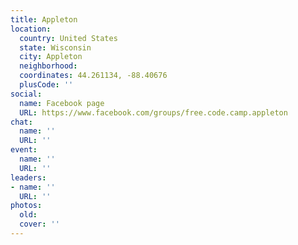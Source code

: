```yaml
---
title: Appleton
location:
  country: United States
  state: Wisconsin
  city: Appleton
  neighborhood: 
  coordinates: 44.261134, -88.40676
  plusCode: ''
social:
  name: Facebook page
  URL: https://www.facebook.com/groups/free.code.camp.appleton
chat:
  name: ''
  URL: ''
event:
  name: ''
  URL: ''
leaders:
- name: ''
  URL: ''
photos:
  old: 
  cover: ''
---
```

